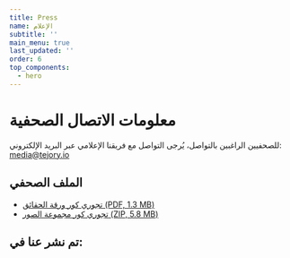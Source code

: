 ```yaml
---
title: Press
name: الإعلام
subtitle: ''
main_menu: true
last_updated: ''
order: 6
top_components:
  - hero
---
```

# معلومات الاتصال الصحفية

للصحفيين الراغبين بالتواصل، يُرجى التواصل مع فريقنا الإعلامي عبر البريد الإلكتروني:
media@tejory.io

## الملف الصحفي

- <a href="/static/pdf/presskit-tejory-core.pdf" target="_blank">تجوري كور ورقة الحقائق (PDF, 1.3 MB)</a>
- <a href="/static/zip/tejory-core.zip" target="_blank">تجوري كور مجموعة الصور (ZIP, 5.8 MB)</a>

## تم نشر عنا في:
